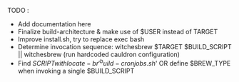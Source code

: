 TODO :
- Add documentation here
- Finalize build-architecture & make use of $USER instead of TARGET
- Improve install.sh, try to replace exec bash
- Determine invocation sequence: witchesbrew $TARGET $BUILD_SCRIPT || witchesbrew (run hardcoded cauldron configuration)
- Find $SCRIPT with locate -br '^build-cronjobs.sh$' OR define $BREW_TYPE when invoking a single $BUILD_SCRIPT
